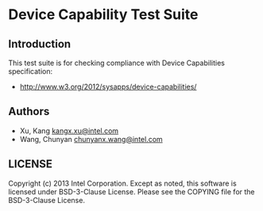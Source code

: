 # Device Capability Test Suite

## Introduction

This test suite is for checking compliance with Device Capabilities
specification:
* http://www.w3.org/2012/sysapps/device-capabilities/

## Authors

* Xu, Kang <kangx.xu@intel.com>
* Wang, Chunyan <chunyanx.wang@intel.com>

## LICENSE

Copyright (c) 2013 Intel Corporation.
Except as noted, this software is licensed under BSD-3-Clause License.
Please see the COPYING file for the BSD-3-Clause License.
